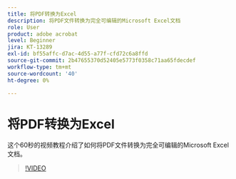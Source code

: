 ```yaml
---
title: 将PDF转换为Excel
description: 将PDF文件转换为完全可编辑的Microsoft Excel文档
role: User
product: adobe acrobat
level: Beginner
jira: KT-13289
exl-id: bf55affc-d7ac-4d55-a77f-cfd72c6a8ffd
source-git-commit: 2b47655370d52405e5773f0358c71aa65fdecdef
workflow-type: tm+mt
source-wordcount: '40'
ht-degree: 0%

---
```


# 将PDF转换为Excel

这个60秒的视频教程介绍了如何将PDF文件转换为完全可编辑的Microsoft Excel文档。

>[!VIDEO](https://video.tv.adobe.com/v/3409908?quality=12&learn=on&hidetitle=true)
